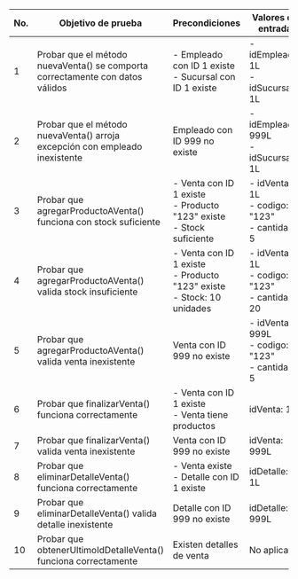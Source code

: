 | No. | Objetivo de prueba | Precondiciones | Valores de entrada | Valores esperados de salida |
|-----|-------------------|----------------|-------------------|---------------------------|
| 1 | Probar que el método nuevaVenta() se comporta correctamente con datos válidos | - Empleado con ID 1 existe<br>- Sucursal con ID 1 existe | - idEmpleado: 1L<br>- idSucursal: 1L | Venta creada con ID 1L |
| 2 | Probar que el método nuevaVenta() arroja excepción con empleado inexistente | Empleado con ID 999 no existe | - idEmpleado: 999L<br>- idSucursal: 1L | IllegalArgumentException |
| 3 | Probar que agregarProductoAVenta() funciona con stock suficiente | - Venta con ID 1 existe<br>- Producto "123" existe<br>- Stock suficiente | - idVenta: 1L<br>- codigo: "123"<br>- cantidad: 5 | Cantidad agregada: 5 |
| 4 | Probar que agregarProductoAVenta() valida stock insuficiente | - Venta con ID 1 existe<br>- Producto "123" existe<br>- Stock: 10 unidades | - idVenta: 1L<br>- codigo: "123"<br>- cantidad: 20 | IllegalArgumentException |
| 5 | Probar que agregarProductoAVenta() valida venta inexistente | Venta con ID 999 no existe | - idVenta: 999L<br>- codigo: "123"<br>- cantidad: 5 | IllegalArgumentException |
| 6 | Probar que finalizarVenta() funciona correctamente | - Venta con ID 1 existe<br>- Venta tiene productos | idVenta: 1L | true |
| 7 | Probar que finalizarVenta() valida venta inexistente | Venta con ID 999 no existe | idVenta: 999L | IllegalArgumentException |
| 8 | Probar que eliminarDetalleVenta() funciona correctamente | - Venta existe<br>- Detalle con ID 1 existe | idDetalle: 1L | void (sin excepción) |
| 9 | Probar que eliminarDetalleVenta() valida detalle inexistente | Detalle con ID 999 no existe | idDetalle: 999L | IllegalArgumentException |
| 10 | Probar que obtenerUltimoIdDetalleVenta() funciona correctamente | Existen detalles de venta | No aplica | Último ID de detalle |